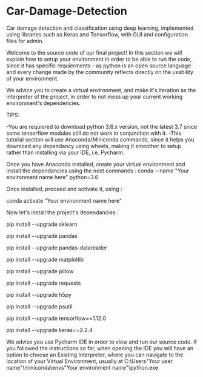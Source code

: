 # Car-Damage-Detection
Car damage detection and classification using deep learning, implemented using libraries such as Keras and Tensorflow, with GUI and configuration files for admin.

Welcome to the source code of our final project!
In this section we will explain how to setup your environment in order to be able to run the code, since it has specific requierments - as python is an open source language and every change made by the community reflects directly on the usability of your environment.

We advice you to create a virtual environment, and make it's iteration as the interpreter of the project, in order to not mess up your current working environment's dependencies.



TIPS:

-You are requiered to download python 3.6.x version, not the latest 3.7 since some tensorflow modules still do not work in conjunction with it.
-This tutorial section will use Anaconda/Miniconda commands, since it helps you download any dependancy using wheels, making it smoother to setup rather than installing via your IDE, i.e. Pycharm.

Once you have Anaconda installed, create your virtual environment and install the dependancies using the next commands :
conda --name "Your environment name here" python=3.6

Once installed, proceed and activate it, using :

conda activate "Your environment name here"

Now let's install the project's dependancies : 

pip install --upgrade sklearn

pip install --upgrade pandas

pip install --upgrade pandas-datareader

pip install --upgrade matplotlib

pip install --upgrade pillow

pip install --upgrade requests

pip install --upgrade h5py

pip install --upgrade psutil

pip install --upgrade tensorflow==1.12.0

pip install --upgrade keras==2.2.4

We advise you use Pycharm IDE in order to view and run our source code. If you followed the instructions so far, when opening the IDE you will have an option to choose an Existing Interpreter, where you can navigate to the location of your Virtual Environment, usually at C:\Users\"Your user name"\miniconda\envs\"Your environment name"\python.exe


